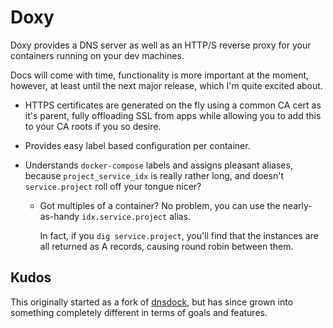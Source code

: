 Doxy
====

Doxy provides a DNS server as well as an HTTP/S reverse proxy for your containers running on your dev machines.

Docs will come with time, functionality is more important at the moment, however, at least until the next major release, which I'm quite excited about.

* HTTPS certificates are generated on the fly using a common CA cert as it's parent, fully offloading SSL from apps
  while allowing you to add this to your CA roots if you so desire.

* Provides easy label based configuration per container.

* Understands `docker-compose` labels and assigns pleasant aliases, because `project_service_idx` is really rather long, and doesn't `service.project` roll off your tongue nicer?

  - Got multiples of a container? No problem, you can use the nearly-as-handy `idx.service.project` alias.

    In fact, if you `dig service.project`, you'll find that the instances are all returned as
    A records, causing round robin between them.


Kudos
-----

This originally started as a fork of [dnsdock](https://github.com/aacebedo/dnsdock), but has since grown into something
completely different in terms of goals and features.
